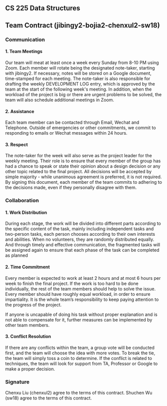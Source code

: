 
## CS 225 Data Structures
## Team Contract (jibingy2-bojia2-chenxul2-sw18)

### Communication
#### 1. Team Meetings
   Our team will meat at least once a week every Sunday from 8-10 PM using Zoom. Each member will rotate being the designated note-taker, starting with jibingy2. If necessary, notes will be stored on a Google document, time-stamped for each meeting. The note-taker is also responsible for drafting the weekly DEVELOPMENT LOG entry, which is approved by the team at the start of the following week's meeting. In addition, when the workload of the project is big or there are urgent problems to be solved, the team will also schedule additional meetings in Zoom.
#### 2. Assistance
   Each team member can be contacted through Email, Wechat and Telephone. Outside of emergencies or other commitments, we commit to responding to emails or Wechat messages within 24 hours.
#### 3. Respect
   The note-taker for the week will also serve as the project leader for the weekly meeting. Their role is to ensure that every member of the group has had a chance to speak or state their opinion about a design decision or any other topic related to the final project. All decisions will be accepted by simple majority - while unanimous agreement is preferred, it is not required. By signing this document, each member of the team commits to adhering to the decisions made, even if they personally disagree with them.
### Collaboration
#### 1. Work Distribution
   During each stage, the work will be divided into different parts according to the specific content of the task, mainly including independent tasks and two-person tasks, each person chooses according to their own interests and abilities. When no  volunteers, they are randomly distributed equally. And through timely and effective communication, the fragmented tasks will be assigned again to ensure that each phase of the task can be completed as planned
#### 2. Time Commitment
   Every member is expected to work at least 2 hours and at most 6 hours per week to finish the final project. If the work is too hard to be done individually, the rest of the team members should help to solve the issue. Every member should have roughly equal workload, in order to ensure impartiality. It is the whole team’s responsibility to keep paying attention to the progress of the project. 
 
If anyone is uncapable of doing his task without proper explanation and is not able to compensate for it, further measures can be implemented by other team members.
#### 3. Conflict Resolution
If there are any conflicts within the team, a group vote will be conducted first, and the team will choose the idea with more votes. To break the tie, the team will simply toss a coin to determine. If the conflict is related to techniques, the team will look for support from TA, Professor or Google to make a proper decision.

### Signature
Chenxu Liu (chenxul2) agree to the terms of this contract.
Shuchen Wu (sw18) agree to the terms of this contract.



